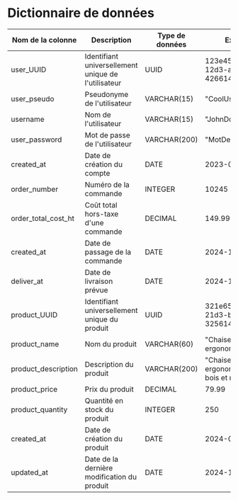 # Dictionnaire de données

| Nom de la colonne        | Description                                    | Type de données  | Exemple                               |
|--------------------------|------------------------------------------------|------------------|---------------------------------------|
| user_UUID                | Identifiant universellement unique de l'utilisateur | UUID            | 123e4567-e89b-12d3-a456-426614174000 |
| user_pseudo              | Pseudonyme de l'utilisateur                    | VARCHAR(15)      | "CoolUser42"                          |
| username                 | Nom de l'utilisateur                           | VARCHAR(15)      | "JohnDoe"                             |
| user_password            | Mot de passe de l'utilisateur                  | VARCHAR(200)     | "MotDePasse!4950"                    |
| created_at               | Date de création du compte                     | DATE             | 2023-05-15                            |
| order_number             | Numéro de la commande                          | INTEGER          | 10245                                 |
| order_total_cost_ht      | Coût total hors-taxe d'une commande            | DECIMAL          | 149.99                                |
| created_at               | Date de passage de la commande                 | DATE             | 2024-10-12                            |
| deliver_at               | Date de livraison prévue                       | DATE             | 2024-10-19                            |
| product_UUID             | Identifiant universellement unique du produit  | UUID             | 321e6547-f98c-21d3-b654-325614874001 |
| product_name             | Nom du produit                                 | VARCHAR(60)      | "Chaise ergonomique"                  |
| product_description      | Description du produit                         | VARCHAR(200)     | "Chaise ergonomique en bois et métal" |
| product_price            | Prix du produit                                | DECIMAL          | 79.99                                 |
| product_quantity         | Quantité en stock du produit                   | INTEGER          | 250                                   |
| created_at               | Date de création du produit                    | DATE             | 2024-09-01                            |
| updated_at               | Date de la dernière modification du produit    | DATE             | 2024-10-01                            |





 